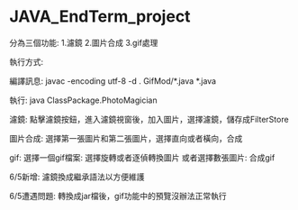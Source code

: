 # JAVA_EndTerm_project
分為三個功能: 1.濾鏡 2.圖片合成 3.gif處理

執行方式:

編譯訊息: javac -encoding utf-8 -d . GifMod/*.java *.java

執行: java ClassPackage.PhotoMagician

濾鏡:
點擊濾鏡按鈕，進入濾鏡視窗後，加入圖片，選擇濾鏡，儲存成FilterStore

圖片合成:
選擇第一張圖片和第二張圖片，選擇直向或者橫向，合成

gif:
選擇一個gif檔案: 選擇旋轉或者逐偵轉換圖片
或者選擇數張圖片: 合成gif

6/5新增: 濾鏡換成繼承語法以方便維護

6/5遭遇問題: 轉換成jar檔後，gif功能中的預覽沒辦法正常執行

